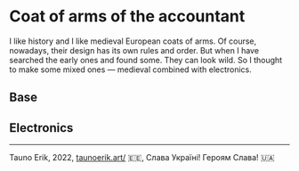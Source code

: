 # Coat of arms of the accountant

I like history and I like medieval European coats of arms. Of course, nowadays, their design has its own rules and order. But when I have searched the early ones and found some. They can look wild.
So I thought to make some mixed ones — medieval combined with electronics.

## Base

## Electronics

___
Tauno Erik, 2022, [taunoerik.art/](https://taunoerik.art/) :estonia:, Слава Україні! Героям Слава! :ukraine:
